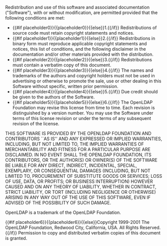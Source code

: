 Redistribution and use of this software and associated documentation (&quot;Software&quot;), with or without modification, are permitted provided that the following conditions are met:

* {{#if placeholder0}}{{placeholder0}}{{else}}1.{{/if}} Redistributions of source code must retain copyright statements and notices.
* {{#if placeholder1}}{{placeholder1}}{{else}}2.{{/if}} Redistributions in binary form must reproduce applicable copyright statements and notices, this list of conditions, and the following disclaimer in the documentation and/or other materials provided with the distribution.
* {{#if placeholder2}}{{placeholder2}}{{else}}3.{{/if}} Redistributions must contain a verbatim copy of this document.
* {{#if placeholder3}}{{placeholder3}}{{else}}4.{{/if}} The names and trademarks of the authors and copyright holders must not be used in advertising or otherwise to promote the sale, use or other dealing in this Software without specific, written prior permission.
* {{#if placeholder4}}{{placeholder4}}{{else}}5.{{/if}} Due credit should be given to the authors of the Software.
* {{#if placeholder5}}{{placeholder5}}{{else}}6.{{/if}} The OpenLDAP Foundation may revise this license from time to time. Each revision is distinguished by a version number. You may use the Software under terms of this license revision or under the terms of any subsequent revision of the license.

THIS SOFTWARE IS PROVIDED BY THE OPENLDAP FOUNDATION AND CONTRIBUTORS ``AS IS'' AND ANY EXPRESSED OR IMPLIED WARRANTIES, INCLUDING, BUT NOT LIMITED TO, THE IMPLIED WARRANTIES OF MERCHANTABILITY AND FITNESS FOR A PARTICULAR PURPOSE ARE DISCLAIMED. IN NO EVENT SHALL THE OPENLDAP FOUNDATION, ITS CONTRIBUTORS, OR THE AUTHOR(S) OR OWNER(S) OF THE SOFTWARE BE LIABLE FOR ANY DIRECT, INDIRECT, INCIDENTAL, SPECIAL, EXEMPLARY, OR CONSEQUENTIAL DAMAGES (INCLUDING, BUT NOT LIMITED TO, PROCUREMENT OF SUBSTITUTE GOODS OR SERVICES; LOSS OF USE, DATA, OR PROFITS; OR BUSINESS INTERRUPTION) HOWEVER CAUSED AND ON ANY THEORY OF LIABILITY, WHETHER IN CONTRACT, STRICT LIABILITY, OR TORT (INCLUDING NEGLIGENCE OR OTHERWISE) ARISING IN ANY WAY OUT OF THE USE OF THIS SOFTWARE, EVEN IF ADVISED OF THE POSSIBILITY OF SUCH DAMAGE.

OpenLDAP is a trademark of the OpenLDAP Foundation.

{{#if placeholder6}}{{placeholder6}}{{else}}Copyright 1999-2001 The OpenLDAP Foundation, Redwood City, California, USA. All Rights Reserved.{{/if}} Permission to copy and distributed verbatim copies of this document is granted.